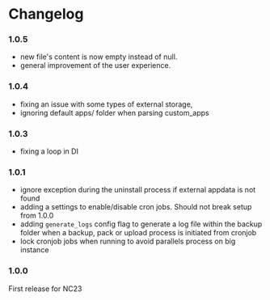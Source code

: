 # Changelog

### 1.0.5

- new file's content is now empty instead of null.
- general improvement of the user experience.


### 1.0.4

- fixing an issue with some types of external storage,
- ignoring default apps/ folder when parsing custom_apps


### 1.0.3

- fixing a loop in DI


### 1.0.1

- ignore exception during the uninstall process if external appdata is not found
- adding a settings to enable/disable cron jobs. Should not break setup from 1.0.0
- adding `generate_logs` config flag to generate a log file within the backup folder when a backup, pack
  or upload process is initiated from cronjob
- lock cronjob jobs when running to avoid parallels process on big instance


### 1.0.0

First release for NC23
